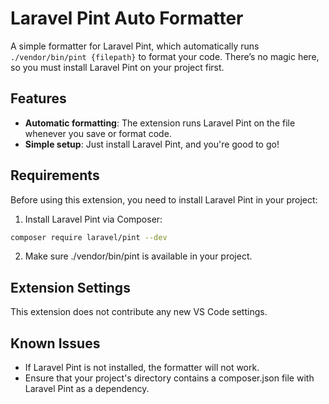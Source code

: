 # Laravel Pint Auto Formatter

A simple formatter for Laravel Pint, which automatically runs `./vendor/bin/pint {filepath}` to format your code. There’s no magic here, so you must install Laravel Pint on your project first.

## Features

- **Automatic formatting**: The extension runs Laravel Pint on the file whenever you save or format code.
- **Simple setup**: Just install Laravel Pint, and you're good to go!

## Requirements

Before using this extension, you need to install Laravel Pint in your project:

1. Install Laravel Pint via Composer:

```bash
composer require laravel/pint --dev
```

2. Make sure ./vendor/bin/pint is available in your project.

## Extension Settings

This extension does not contribute any new VS Code settings.

## Known Issues

- If Laravel Pint is not installed, the formatter will not work.
- Ensure that your project's directory contains a composer.json file with Laravel Pint as a dependency.
